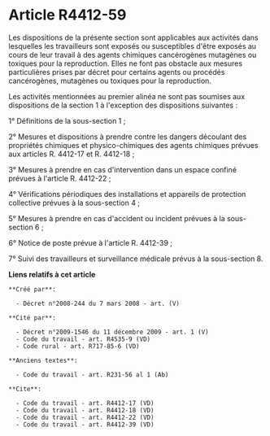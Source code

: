 # Article R4412-59

Les dispositions de la présente section sont applicables aux activités dans lesquelles les travailleurs sont exposés ou
susceptibles d'être exposés au cours de leur travail à des agents chimiques cancérogènes mutagènes ou toxiques pour la
reproduction. Elles ne font pas obstacle aux mesures particulières prises par décret pour certains agents ou procédés
cancérogènes, mutagènes ou toxiques pour la reproduction. 

Les activités mentionnées au premier alinéa ne sont pas soumises aux dispositions de la section 1 à l'exception des
dispositions suivantes : 

1° Définitions de la sous-section 1 ; 

2° Mesures et dispositions à prendre contre les dangers découlant des propriétés chimiques et physico-chimiques des agents
chimiques prévues aux articles R. 4412-17 et R. 4412-18 ; 

3° Mesures à prendre en cas d'intervention dans un espace confiné prévues à l'article R. 4412-22 ; 

4° Vérifications périodiques des installations et appareils de protection collective prévues à la sous-section 4 ; 

5° Mesures à prendre en cas d'accident ou incident prévues à la sous-section 6 ; 

6° Notice de poste prévue à l'article R. 4412-39 ; 

7° Suivi des travailleurs et surveillance médicale prévus à la sous-section 8.

**Liens relatifs à cet article**

	**Créé par**:

	  - Décret n°2008-244 du 7 mars 2008 - art. (V)

	**Cité par**:

	  - Décret n°2009-1546 du 11 décembre 2009 - art. 1 (V)
	  - Code du travail - art. R4535-9 (VD)
	  - Code rural - art. R717-85-6 (VD)

	**Anciens textes**:

	  - Code du travail - art. R231-56 al 1 (Ab)

	**Cite**:

	  - Code du travail - art. R4412-17 (VD)
	  - Code du travail - art. R4412-18 (VD)
	  - Code du travail - art. R4412-22 (VD)
	  - Code du travail - art. R4412-39 (VD)
